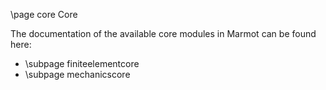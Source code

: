\page core Core

The documentation of the available core modules in Marmot can be found here:
 
- \subpage finiteelementcore
- \subpage mechanicscore
